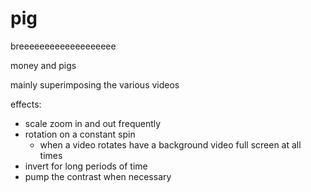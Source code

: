 pig
===

breeeeeeeeeeeeeeeeeee

money and pigs

mainly superimposing the various videos

effects:
  * scale zoom in and out frequently
  * rotation on a constant spin
    * when a video rotates have a background video full screen at all times
  * invert for long periods of time
  * pump the contrast when necessary
